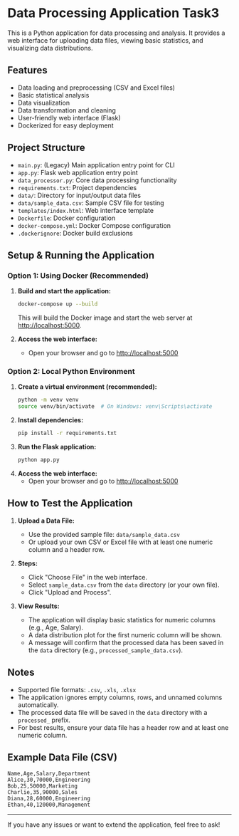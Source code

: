 # Data Processing Application Task3

This is a Python application for data processing and analysis. It provides a web interface for uploading data files, viewing basic statistics, and visualizing data distributions.

## Features
- Data loading and preprocessing (CSV and Excel files)
- Basic statistical analysis
- Data visualization
- Data transformation and cleaning
- User-friendly web interface (Flask)
- Dockerized for easy deployment

## Project Structure
- `main.py`: (Legacy) Main application entry point for CLI
- `app.py`: Flask web application entry point
- `data_processor.py`: Core data processing functionality
- `requirements.txt`: Project dependencies
- `data/`: Directory for input/output data files
- `data/sample_data.csv`: Sample CSV file for testing
- `templates/index.html`: Web interface template
- `Dockerfile`: Docker configuration
- `docker-compose.yml`: Docker Compose configuration
- `.dockerignore`: Docker build exclusions

## Setup & Running the Application

### Option 1: Using Docker (Recommended)
1. **Build and start the application:**
   ```bash
   docker-compose up --build
   ```
   This will build the Docker image and start the web server at [http://localhost:5000](http://localhost:5000).

2. **Access the web interface:**
   - Open your browser and go to [http://localhost:5000](http://localhost:5000)

### Option 2: Local Python Environment
1. **Create a virtual environment (recommended):**
   ```bash
   python -m venv venv
   source venv/bin/activate  # On Windows: venv\Scripts\activate
   ```
2. **Install dependencies:**
   ```bash
   pip install -r requirements.txt
   ```
3. **Run the Flask application:**
   ```bash
   python app.py
   ```
4. **Access the web interface:**
   - Open your browser and go to [http://localhost:5000](http://localhost:5000)

## How to Test the Application

1. **Upload a Data File:**
   - Use the provided sample file: `data/sample_data.csv`
   - Or upload your own CSV or Excel file with at least one numeric column and a header row.

2. **Steps:**
   - Click "Choose File" in the web interface.
   - Select `sample_data.csv` from the `data` directory (or your own file).
   - Click "Upload and Process".

3. **View Results:**
   - The application will display basic statistics for numeric columns (e.g., Age, Salary).
   - A data distribution plot for the first numeric column will be shown.
   - A message will confirm that the processed data has been saved in the `data` directory (e.g., `processed_sample_data.csv`).

## Notes
- Supported file formats: `.csv`, `.xls`, `.xlsx`
- The application ignores empty columns, rows, and unnamed columns automatically.
- The processed data file will be saved in the `data` directory with a `processed_` prefix.
- For best results, ensure your data file has a header row and at least one numeric column.

## Example Data File (CSV)
```
Name,Age,Salary,Department
Alice,30,70000,Engineering
Bob,25,50000,Marketing
Charlie,35,90000,Sales
Diana,28,60000,Engineering
Ethan,40,120000,Management
```

---

If you have any issues or want to extend the application, feel free to ask! 